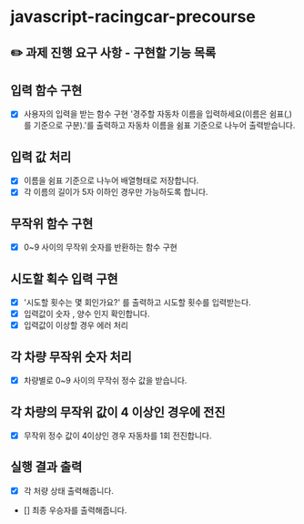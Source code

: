 # javascript-racingcar-precourse

## ✏️ 과제 진행 요구 사항 - 구현할 기능 목록

## 입력 함수 구현

- [x] 사용자의 입력을 받는 함수 구현 '경주할 자동차 이름을 입력하세요(이름은 쉼표(,)를 기준으로 구분).'를 출력하고 자동차 이름을 쉼표 기준으로 나누어 출력받습니다.

## 입력 값 처리

- [x] 이름을 쉼표 기준으로 나누어 배열형태로 저장합니다.
- [x] 각 이름의 길이가 5자 이하인 경우만 가능하도록 합니다.

## 무작위 함수 구현

- [x] 0~9 사이의 무작위 숫자를 반환하는 함수 구현

## 시도할 획수 입력 구현

- [x] '시도할 횟수는 몇 회인가요?' 를 출력하고 시도할 횟수를 입력받는다.
- [x] 입력값이 숫자 , 양수 인지 확인합니다.
- [x] 입력값이 이상할 경우 에러 처리

## 각 차량 무작위 숫자 처리

- [x] 차량별로 0~9 사이의 무작쉬 정수 값을 받습니다.

## 각 차량의 무작위 값이 4 이상인 경우에 전진

- [x] 무작위 정수 값이 4이상인 경우 자동차를 1회 전진합니다.

## 실행 결과 출력

- [x] 각 처량 상태 출력해줍니다.
- [] 최종 우승자를 출력해줍니다.
